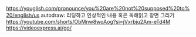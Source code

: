 https://youglish.com/pronounce/you%20are%20not%20supposed%20to%20/english/us
autodraw: 리딩하고 인상적인 내용 혹은 독해읽고 장면 그리기 
https://youtube.com/shorts/ObMnw8woAog?si=jVxrbju2Am-eTd4M
https://videoexpress.ai/go/
